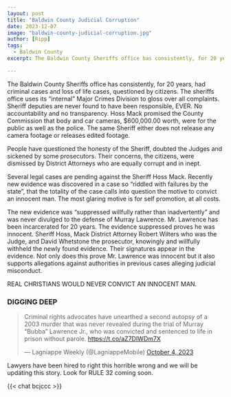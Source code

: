 ```yaml
---
layout: post
title: "Baldwin County Judicial Corruption"
date: 2023-12-07
image: "baldwin-county-judicial-corruption.jpg"
author: [Ripp]
tags:
  - Baldwin County
excerpt: The Baldwin County Sheriffs office has consistently, for 20 years, had criminal cases and loss of life cases, questioned by citizens. The sheriffs office uses its “internal” Major Crimes Division to gloss over all complaints. Sheriff deputies are never found to have been responsible, EVER. No accountability and no transparency. Hoss Mack promised the County Commission that body and car cameras, $600,000.00 worth, were for the public as well as the police. The same Sheriff either does not release any camera footage or releases edited footage.

---
```


The Baldwin County Sheriffs office has consistently, for 20 years, had criminal cases and loss of life cases, questioned by citizens. The sheriffs office uses its “internal” Major Crimes Division to gloss over all complaints. Sheriff deputies are never found to have been responsible, EVER. No accountability and no transparency. Hoss Mack promised the County Commission that body and car cameras, $600,000.00 worth, were for the public as well as the police. The same Sheriff either does not release any camera footage or releases edited footage.


People have questioned the honesty of the Sheriff, doubted the Judges and sickened by some prosecutors. Their concerns, the citizens, were dismissed by District Attorneys who are equally corrupt and in inept.


Several legal cases are pending against the Sheriff Hoss Mack. Recently new evidence was discovered in a case so “riddled with failures by the state”, that the totality of the case calls into question the motive to convict an innocent man. The most glaring motive is for self promotion, at all costs.


The new evidence was “suppressed willfully rather than inadvertently” and was never divulged to the defense of Murray Lawrence. Mr. Lawrence has been incarcerated for 20 years. The evidence suppressed proves he was innocent. Sheriff Hoss, Mack District Attorney Robert Wilters who was the Judge, and David Whetstone the prosecutor, knowingly and willfully withheld the newly found evidence. Their signatures appear in the evidence. Not only does this prove Mr. Lawrence was innocent but it also supports allegations against authorities in previous cases alleging judicial misconduct.


REAL CHRISTIANS WOULD NEVER CONVICT AN INNOCENT MAN.


### DIGGING DEEP

<blockquote class="twitter-tweet"><p lang="en" dir="ltr">Criminal rights advocates have unearthed a second autopsy of a 2003 murder that was never revealed during the trial of Murray “Bubba” Lawrence Jr., who was convicted and sentenced to life in prison without parole. <a href="https://t.co/aZ7DIWDm7X">https://t.co/aZ7DIWDm7X</a></p>&mdash; Lagniappe Weekly (@LagniappeMobile) <a href="https://twitter.com/LagniappeMobile/status/1709569198718894325?ref_src=twsrc%5Etfw">October 4, 2023</a></blockquote> <script async src="https://platform.twitter.com/widgets.js" charset="utf-8"></script> 

Lawyers have been hired to right this horrible wrong and we will be updating this story. Look for RULE 32 coming soon.

{{< chat bcjccc >}}
